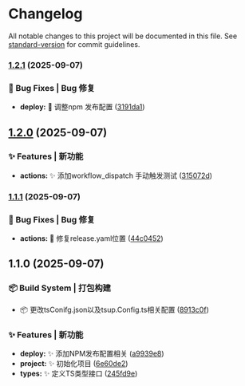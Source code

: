 # Changelog

All notable changes to this project will be documented in this file. See [standard-version](https://github.com/conventional-changelog/standard-version) for commit guidelines.

### [1.2.1](https://github.com/yxb123456cy/vite-plugin-docker-deploy/compare/v1.2.0...v1.2.1) (2025-09-07)


### 🐛 Bug Fixes | Bug 修复

* **deploy:** :bug: 调整npm 发布配置 ([3191da1](https://github.com/yxb123456cy/vite-plugin-docker-deploy/commit/3191da1bbfa7b55609f7a6809595c70f4401f629))

## [1.2.0](https://github.com/yxb123456cy/vite-plugin-docker-deploy/compare/v1.1.1...v1.2.0) (2025-09-07)


### ✨ Features | 新功能

* **actions:** :sparkles: 添加workflow_dispatch 手动触发测试 ([315072d](https://github.com/yxb123456cy/vite-plugin-docker-deploy/commit/315072d6ef8ab491be0ef447b6d1a726a835ba41))

### [1.1.1](https://github.com/yxb123456cy/vite-plugin-docker-deploy/compare/v1.1.0...v1.1.1) (2025-09-07)


### 🐛 Bug Fixes | Bug 修复

* **actions:** :bug: 修复release.yaml位置 ([44c0452](https://github.com/yxb123456cy/vite-plugin-docker-deploy/commit/44c04522e8d9b0f9edf87f823329550516eed635))

## 1.1.0 (2025-09-07)


### 📦‍ Build System | 打包构建

* :package: 更改tsConifg.json以及tsup.Config.ts相关配置 ([8913c0f](https://github.com/yxb123456cy/vite-plugin-docker-deploy/commit/8913c0f9ea70508f29708341b692aaa4058c2de1))


### ✨ Features | 新功能

* **deploy:** :sparkles: 添加NPM发布配置相关 ([a9939e8](https://github.com/yxb123456cy/vite-plugin-docker-deploy/commit/a9939e86d67ed9857eb868c89a9088a60c125ba7))
* **project:** :sparkles: 初始化项目 ([6e60de2](https://github.com/yxb123456cy/vite-plugin-docker-deploy/commit/6e60de28671d940520f3489de1b5ca00bb7bc621))
* **types:** :sparkles: 定义TS类型接口 ([245fd9e](https://github.com/yxb123456cy/vite-plugin-docker-deploy/commit/245fd9ef3a8452c30bf99c74c23b6c923eaf021c))
